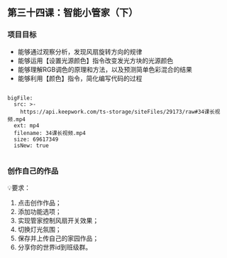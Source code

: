 

<script>  window.global.courseIdentity = 'papa_planet-35' </script>
<script src="https://qiniu-public.keepwork.com/videoProcessEvent.js"></script>

## 第三十四课：智能小管家（下）


### 项目目标
  - 能够通过观察分析，发现风扇旋转方向的规律
  - 能够运用【设置光源颜色】指令改变发光方块的光源颜色
  - 能够理解RGB调色的原理和方法，以及预测简单色彩混合的结果
  - 能够利用【颜色】指令，简化编写代码的过程
  


```@BigFile

bigFile:
  src: >-
    https://api.keepwork.com/ts-storage/siteFiles/29173/raw#34课长视频.mp4
  ext: mp4
  filename: 34课长视频.mp4
  size: 69617349
  isNew: true
          
```





### 创作自己的作品
 
💡要求：
1. 点击创作作品；
2. 添加功能选项；
3. 实现管家控制风扇开关效果；
4. 切换灯光氛围；
5. 保存并上传自己的家园作品；
6. 分享你的世界id到班级群。


